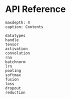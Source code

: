 
# API Reference


```{toctree}
maxdepth: 4
caption: Contents

datatypes
handle
tensor
activation
convolution
rnn
batchnorm
lrn
pooling
softmax
fusion
loss
dropout
reduction
```

